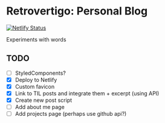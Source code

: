 # Retrovertigo: Personal Blog

[![Netlify Status](https://api.netlify.com/api/v1/badges/d3a4a4b2-5929-4593-aaaf-47a6b5485d42/deploy-status)](https://app.netlify.com/sites/retrovertigo/deploys)

Experiments with words

## TODO
- [ ] StyledComponents?
- [X] Deploy to Netlify
- [X] Custom favicon
- [x] Link to TIL posts and integrate them + excerpt (using API)
- [X] Create new post script
- [ ] Add about me page
- [ ] Add projects page (perhaps use github api?)
